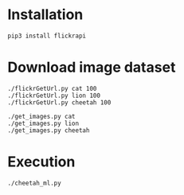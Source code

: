 Installation
============

```
pip3 install flickrapi
```

Download image dataset
======================

```
./flickrGetUrl.py cat 100
./flickrGetUrl.py lion 100
./flickrGetUrl.py cheetah 100
```

```
./get_images.py cat
./get_images.py lion
./get_images.py cheetah
```


Execution
=========

```
./cheetah_ml.py
```
